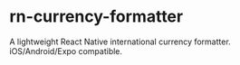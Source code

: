 # rn-currency-formatter
A lightweight React Native international currency formatter. iOS/Android/Expo compatible.
